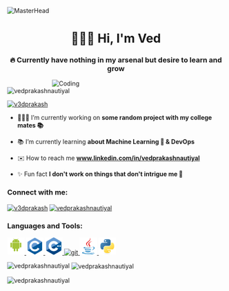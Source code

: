 ![MasterHead](https://indoanalytica.com/static/images/bannerr.gif)

<h1 align="center">🙋🏻‍♂️ Hi, I'm Ved</h1>
<h3 align="center">🔥 Currently have nothing in my arsenal but desire to learn and grow</h3>
<img align="right" alt="Coding" width="400" src="https://media4.giphy.com/media/13HgwGsXF0aiGY/giphy.gif">
<p align="left"> <img src="https://komarev.com/ghpvc/?username=vedprakashnautiyal&label=Profile%20views&color=0e75b6&style=flat" alt="vedprakashnautiyal" /> </p>

<p align="left"> <a href="https://twitter.com/v3dprakash" target="blank"><img src="https://img.shields.io/twitter/follow/v3dprakash?logo=twitter&style=for-the-badge" alt="v3dprakash" /></a> </p>

- 🧑🏻‍💻 I’m currently working on **some random project with my college mates 📚**

- 📚 I’m currently learning **about Machine Learning 🤖 & DevOps**

- ✉️ How to reach me **www.linkedin.com/in/vedprakashnautiyal**

- ✨ Fun fact **I don't work on things that don't intrigue me 🧐**

<h3 align="left">Connect with me:</h3>
<p align="left">
<a href="https://twitter.com/v3dprakash" target="blank"><img align="center" src="https://raw.githubusercontent.com/rahuldkjain/github-profile-readme-generator/master/src/images/icons/Social/twitter.svg" alt="v3dprakash" height="30" width="40" /></a>
<a href="https://linkedin.com/in/vedprakashnautiyal" target="blank"><img align="center" src="https://raw.githubusercontent.com/rahuldkjain/github-profile-readme-generator/master/src/images/icons/Social/linked-in-alt.svg" alt="vedprakashnautiyal" height="30" width="40" /></a>
</p>

<h3 align="left">Languages and Tools:</h3>
<p align="left"> <a href="https://developer.android.com" target="_blank" rel="noreferrer"> <img src="https://raw.githubusercontent.com/devicons/devicon/master/icons/android/android-original-wordmark.svg" alt="android" width="40" height="40"/> </a> <a href="https://www.cprogramming.com/" target="_blank" rel="noreferrer"> <img src="https://raw.githubusercontent.com/devicons/devicon/master/icons/c/c-original.svg" alt="c" width="40" height="40"/> </a> <a href="https://www.w3schools.com/cpp/" target="_blank" rel="noreferrer"> <img src="https://raw.githubusercontent.com/devicons/devicon/master/icons/cplusplus/cplusplus-original.svg" alt="cplusplus" width="40" height="40"/> </a> <a href="https://git-scm.com/" target="_blank" rel="noreferrer"> <img src="https://www.vectorlogo.zone/logos/git-scm/git-scm-icon.svg" alt="git" width="40" height="40"/> </a> <a href="https://www.java.com" target="_blank" rel="noreferrer"> <img src="https://raw.githubusercontent.com/devicons/devicon/master/icons/java/java-original.svg" alt="java" width="40" height="40"/> </a> <a href="https://www.python.org" target="_blank" rel="noreferrer"> <img src="https://raw.githubusercontent.com/devicons/devicon/master/icons/python/python-original.svg" alt="python" width="40" height="40"/> </a> </p>

<p><img align="left" src="https://github-readme-stats.vercel.app/api/top-langs?username=vedprakashnautiyal&show_icons=true&locale=en&layout=compact" alt="vedprakashnautiyal" /></p>

<p>&nbsp;<img align="center" src="https://github-readme-stats.vercel.app/api?username=vedprakashnautiyal&show_icons=true&locale=en" alt="vedprakashnautiyal" /></p>

<p><img align="center" src="https://github-readme-streak-stats.herokuapp.com/?user=vedprakashnautiyal&" alt="vedprakashnautiyal" /></p>
